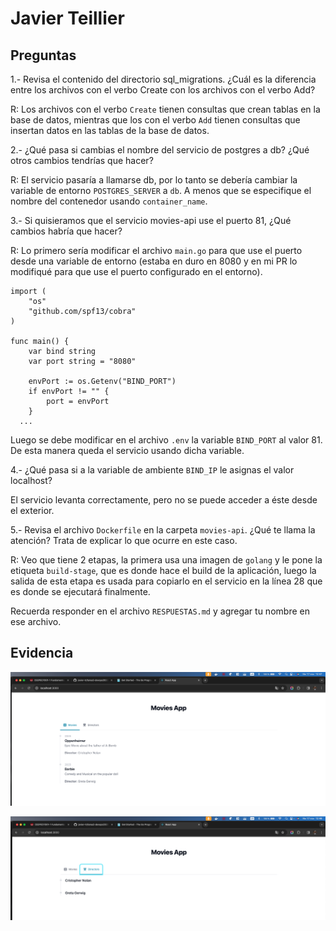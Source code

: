 # Javier Teillier

## Preguntas

1.- Revisa el contenido del directorio sql_migrations. ¿Cuál es la diferencia entre los archivos con el verbo Create con los archivos con el verbo Add?

R: Los archivos con el verbo `Create` tienen consultas que crean tablas en la base de datos, mientras que los con el verbo `Add` tienen consultas que insertan datos en las tablas de la base de datos.

2.- ¿Qué pasa si cambias el nombre del servicio de postgres a db? ¿Qué otros cambios tendrías que hacer?

R: El servicio pasaría a llamarse db, por lo tanto se debería cambiar la variable de entorno `POSTGRES_SERVER` a `db`. A menos que se especifique el nombre del contenedor usando `container_name`.

3.- Si quisieramos que el servicio movies-api use el puerto 81, ¿Qué cambios habría que hacer? 

R: Lo primero sería modificar el archivo `main.go` para que use el puerto desde una variable de entorno (estaba en duro en 8080 y en mi PR lo modifiqué para que use el puerto configurado en el entorno).

```
import (
	"os"
	"github.com/spf13/cobra"
)

func main() {
	var bind string
	var port string = "8080"

	envPort := os.Getenv("BIND_PORT")
	if envPort != "" {
		port = envPort
	}
  ...
```

Luego se debe modificar en el archivo `.env` la variable `BIND_PORT` al valor 81. De esta manera queda el servicio usando dicha variable.

4.- ¿Qué pasa si a la variable de ambiente `BIND_IP` le asignas el valor localhost?

El servicio levanta correctamente, pero no se puede acceder a éste desde el exterior.

5.- Revisa el archivo `Dockerfile` en la carpeta `movies-api`. ¿Qué te llama la atención? Trata de explicar lo que ocurre en este caso.

R: Veo que tiene 2 etapas, la primera usa una imagen de `golang` y le pone la etiqueta `build-stage`, que es donde hace el build de la aplicación, luego la salida de esta etapa es usada para copiarlo en el servicio en la línea 28 que es donde se ejecutará finalmente.

Recuerda responder en el archivo `RESPUESTAS.md` y agregar tu nombre en ese archivo.

## Evidencia
![Alt text](image.png)

![Alt text](image-1.png)